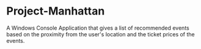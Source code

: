 # Project-Manhattan
A Windows Console Application that gives a list of recommended events based on the proximity from the user's location and the ticket prices of the events.
